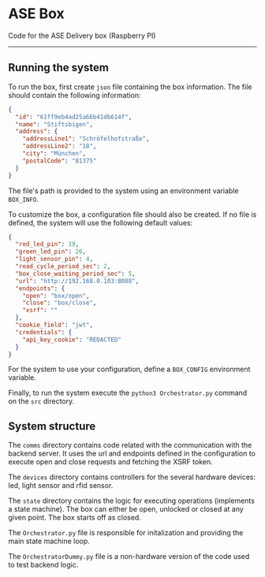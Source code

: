 # ASE Box

Code for the ASE Delivery box (Raspberry PI)

---

## Running the system

To run the box, first create `json` file containing the box information. The file should contain the following information:

```json
{
  "id": "61ff9eb4ad25a66b41db614f",
  "name": "Stiftsbigen",
  "address": {
    "addressLine1": "Schröfelhofstraße",
    "addressLine2": "18",
    "city": "München",
    "postalCode": "81375"
  }
}
```

The file's path is provided to the system using an environment variable `BOX_INFO`.

To customize the box, a configuration file should also be created. If no file is defined, the system will use the following default values:

```json
{
  "red_led_pin": 19,
  "green_led_pin": 26,
  "light_sensor_pin": 4,
  "read_cycle_period_sec": 2,
  "box_close_waiting_period_sec": 5,
  "url": "http://192.168.0.103:8088",
  "endpoints": {
    "open": "box/open",
    "close": "box/close",
    "xsrf": ""
  },
  "cookie_field": "jwt",
  "credentials": {
    "api_key_cookie": "REDACTED"
  }
}
```

For the system to use your configuration, define a `BOX_CONFIG` environment variable. 

Finally, to run the system execute the `python3 Orchestrator.py` command on the `src` directory.

## System structure

The `comms` directory contains code related with the communication with the backend server. It uses the url and endpoints defined in the configuration to execute open and close requests and fetching the XSRF token.

The `devices` directory contains controllers for the several hardware devices: led, light sensor and rfid sensor.

The `state` directory contains the logic for executing operations (implements a state machine). The box can either be open, unlocked or closed at any given point. The box starts off as closed.

The `Orchestrator.py` file is responsible for initalization and providing the main state machine loop.

The `OrchestratorDummy.py` file is a non-hardware version of the code used to test backend logic.